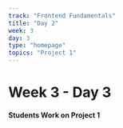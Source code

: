 ```yaml
---
track: "Frontend Fundamentals"
title: "Day 2"
week: 3
day: 3
type: "homepage"
topics: "Project 1"
---
```



# Week 3 - Day 3

#### Students Work on Project 1
